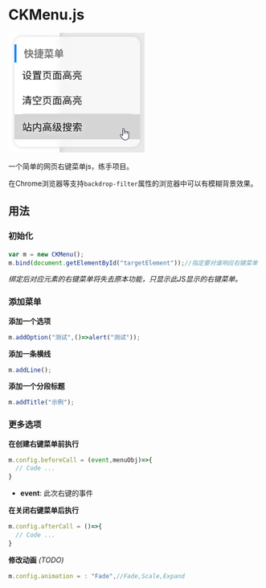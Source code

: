 # CKMenu.js
![CKMenu](preview.png)

一个简单的网页右键菜单js，练手项目。

在Chrome浏览器等支持`backdrop-filter`属性的浏览器中可以有模糊背景效果。

## 用法

### 初始化
```js
var m = new CKMenu();
m.bind(document.getElementById("targetElement"));//指定要对谁响应右键菜单
```
*绑定后对应元素的右键菜单将失去原本功能，只显示此JS显示的右键菜单。*
### 添加菜单

**添加一个选项**
```js
m.addOption("测试",()=>alert("测试"));
```

**添加一条横线**
```js
m.addLine();
```

**添加一个分段标题**
```js
m.addTitle("示例");
```

### 更多选项

**在创建右键菜单前执行**
```js
m.config.beforeCall = (event,menuObj)=>{
  // Code ...
}
```
* **event**: 此次右键的事件

**在关闭右键菜单后执行**
```js
m.config.afterCall = ()=>{
  // Code ...
}
```

**修改动画** *(TODO)*
```js
m.config.animation = : "Fade",//Fade,Scale,Expand
```
